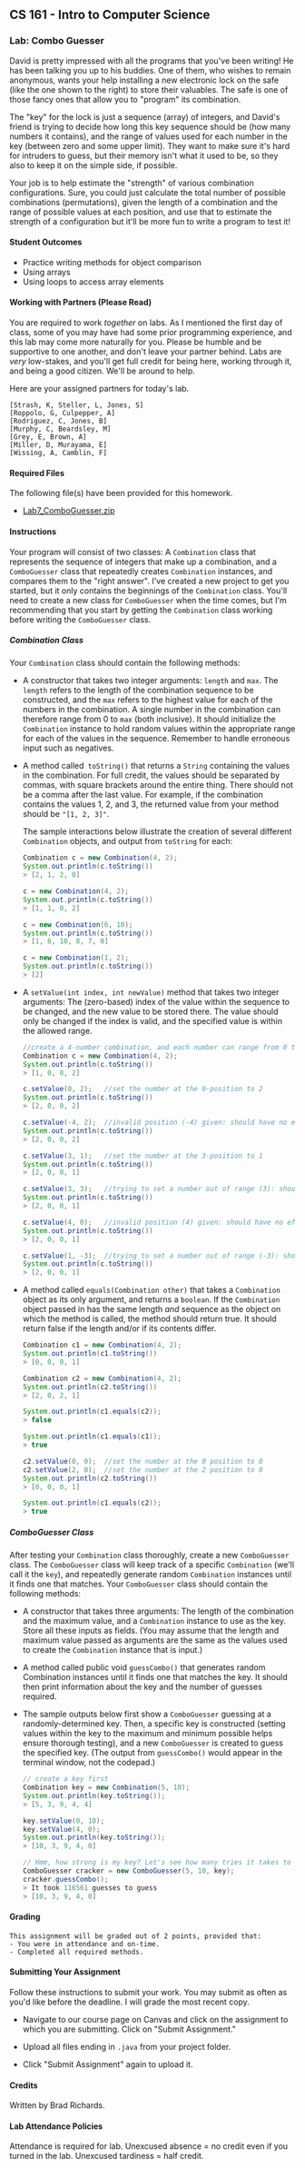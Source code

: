 ## CS 161 - Intro to Computer Science

### Lab: Combo Guesser

David is pretty impressed with all the programs that you've been writing! He has been talking you up to his buddies. One of them, who wishes to remain anonymous, wants your help installing a new electronic lock on the safe (like the one shown to the right) to store their valuables. The safe is one of those fancy ones that allow you to "program" its combination.

The "key" for the lock is just a sequence (array) of integers, and David's friend is trying to decide how long this key sequence should be (how many numbers it contains), and the range of values used for each number in the key (between zero and some upper limit). They want to make sure it's hard for intruders to guess, but their memory isn't what it used to be, so they also to keep it on the simple side, if possible.

Your job is to help estimate the "strength" of various combination configurations. Sure, you could just calculate the total number of possible combinations (permutations), given the length of a combination and the range of possible values at each position, and use that to estimate the strength of a configuration but it'll be more fun to write a program to test it!

#### Student Outcomes

- Practice writing methods for object comparison
- Using arrays
- Using loops to access array elements

#### Working with Partners (Please Read)

You are required to work _together_ on labs. As I mentioned the first day of class, some of you may have had some prior programming experience, and this lab may come more naturally for you. Please be humble and be supportive to one another, and don't leave your partner behind. Labs are _very_ low-stakes, and you'll get full credit for being here, working through it, and being a good citizen. We'll be around to help.

Here are your assigned partners for today's lab.

```
[Strash, K, Steller, L, Jones, S]
[Roppolo, G, Culpepper, A]
[Rodriguez, C, Jones, B]
[Murphy, C, Beardsley, M]
[Grey, E, Brown, A]
[Miller, D, Murayama, E]
[Wissing, A, Camblin, F]
```

#### Required Files

The following file(s) have been provided for this homework.

- [Lab7_ComboGuesser.zip](Lab7_ComboGuesser.zip)

#### Instructions

Your program will consist of two classes: A `Combination` class that represents the sequence of integers that make up a combination, and a `ComboGuesser` class that repeatedly creates `Combination` instances, and compares them to the "right answer". I've created a new project to get you started, but it only contains the beginnings of the `Combination` class. You'll need to create a new class for `ComboGuesser` when the time comes, but I'm recommending that you start by getting the `Combination` class working before writing the `ComboGuesser` class.

##### Combination Class

Your `Combination` class should contain the following methods:

- A constructor that takes two integer arguments: `length` and `max`. The `length` refers to the length of the combination sequence to be constructed, and the `max` refers to the highest value for each of the numbers in the combination. A single number in the combination can therefore range from 0 to `max` (both inclusive). It should initialize the `Combination` instance to hold random values within the appropriate range for each of the values in the sequence. Remember to handle erroneous input such as negatives.

- A method called` toString()` that returns a `String` containing the values in the combination. For full credit, the values should be separated by commas, with square brackets around the entire thing. There should not be a comma after the last value. For example, if the combination contains the values 1, 2, and 3, the returned value from your method should be `"[1, 2, 3]"`.

  The sample interactions below illustrate the creation of several different `Combination` objects, and output from `toString` for each:

  ```java
  Combination c = new Combination(4, 2);
  System.out.println(c.toString())
  > [2, 1, 2, 0]

  c = new Combination(4, 2);
  System.out.println(c.toString())
  > [1, 1, 0, 2]

  c = new Combination(6, 10);
  System.out.println(c.toString())
  > [1, 6, 10, 8, 7, 0]

  c = new Combination(1, 2);
  System.out.println(c.toString())
  > [2]
  ```

- A `setValue(int index, int newValue)` method that takes two integer arguments: The (zero-based) index of the value within the sequence to be changed, and the new value to be stored there. The value should only be changed if the index is valid, and the specified value is within the allowed range.

  ```java
  //create a 4-number combination, and each number can range from 0 to 2
  Combination c = new Combination(4, 2);
  System.out.println(c.toString())
  > [1, 0, 0, 2]

  c.setValue(0, 2);   //set the number at the 0-position to 2
  System.out.println(c.toString())
  > [2, 0, 0, 2]

  c.setValue(-4, 2);  //invalid position (-4) given: should have no effect
  System.out.println(c.toString())
  > [2, 0, 0, 2]

  c.setValue(3, 1);   //set the number at the 3-position to 1
  System.out.println(c.toString())
  > [2, 0, 0, 1]

  c.setValue(3, 3);   //trying to set a number out of range (3): should have no effect
  System.out.println(c.toString())
  > [2, 0, 0, 1]

  c.setValue(4, 0);   //invalid position (4) given: should have no effect
  System.out.println(c.toString())
  > [2, 0, 0, 1]

  c.setValue(1, -3);  //trying to set a number out of range (-3): should have no effect
  System.out.println(c.toString())
  > [2, 0, 0, 1]
  ```

- A method called `equals(Combination other)` that takes a `Combination` object as its only argument, and returns a `boolean`. If the `Combination` object passed in has the same length _and_ sequence as the object on which the method is called, the method should return true. It should return false if the length and/or if its contents differ.

  ```java
  Combination c1 = new Combination(4, 2);
  System.out.println(c1.toString())
  > [0, 0, 0, 1]

  Combination c2 = new Combination(4, 2);
  System.out.println(c2.toString())
  > [2, 0, 2, 1]

  System.out.println(c1.equals(c2));
  > false

  System.out.println(c1.equals(c1));
  > true

  c2.setValue(0, 0);  //set the number at the 0 position to 0
  c2.setValue(2, 0);  //set the number at the 2 position to 0
  System.out.println(c2.toString())
  > [0, 0, 0, 1]

  System.out.println(c1.equals(c2));
  > true
  ```

##### ComboGuesser Class

After testing your `Combination` class thoroughly, create a new `ComboGuesser` class. The `ComboGuesser` class will keep track of a specific `Combination` (we'll call it the `key`), and repeatedly generate random `Combination` instances until it finds one that matches. Your `ComboGuesser` class should contain the following methods:

- A constructor that takes three arguments: The length of the combination and the maximum value, and a `Combination` instance to use as the key. Store all these inputs as fields. (You may assume that the length and maximum value passed as arguments are the same as the values used to create the `Combination` instance that is input.)

- A method called public void `guessCombo()` that generates random Combination instances until it finds one that matches the key. It should then print information about the key and the number of guesses required.

- The sample outputs below first show a `ComboGuesser` guessing at a randomly-determined key. Then, a specific key is constructed (setting values within the key to the maximum and minimum possible helps ensure thorough testing), and a new `ComboGuesser` is created to guess the specified key. (The output from `guessCombo()` would appear in the terminal window, not the codepad.)

  ```java
  // create a key first
  Combination key = new Combination(5, 10);
  System.out.println(key.toString());
  > [5, 3, 9, 4, 4]

  key.setValue(0, 10);
  key.setValue(4, 0);
  System.out.println(key.toString());
  > [10, 3, 9, 4, 0]

  // Hmm, how strong is my key? Let's see how many tries it takes to "crack it"
  ComboGuesser cracker = new ComboGuesser(5, 10, key);
  cracker.guessCombo();
  > It took 116561 guesses to guess
  > [10, 3, 9, 4, 0]
  ```

#### Grading

```
This assignment will be graded out of 2 points, provided that:
- You were in attendance and on-time.
- Completed all required methods.
```


#### Submitting Your Assignment
Follow these instructions to submit your work. You may submit as often as you'd like before the deadline. I will grade the most recent copy.

- Navigate to our course page on Canvas and click on the assignment to which you are submitting. Click on "Submit Assignment."

- Upload all files ending in  `.java` from your project folder.

- Click "Submit Assignment" again to upload it.

#### Credits

Written by Brad Richards.

#### Lab Attendance Policies

Attendance is required for lab. Unexcused absence = no credit even if you turned in the lab. Unexcused tardiness = half credit.
